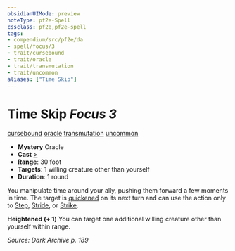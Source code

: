 ```yaml
---
obsidianUIMode: preview
noteType: pf2e-Spell
cssclass: pf2e,pf2e-spell
tags:
- compendium/src/pf2e/da
- spell/focus/3
- trait/cursebound
- trait/oracle
- trait/transmutation
- trait/uncommon
aliases: ["Time Skip"]
---
```

# Time Skip *Focus 3*   
[cursebound](rules/traits/cursebound-apg.md "Cursebound Spell Trait")  [oracle](rules/traits/oracle-apg.md "Oracle Class Trait")  [transmutation](rules/traits/transmutation.md "Transmutation School Trait")  [uncommon](rules/traits/uncommon.md "Uncommon Rarity Trait")  

- **Mystery** Oracle
- **Cast** [>](rules/core-rulebook/chapter-9-playing-the-game.md#Actions "Single Action") 
- **Range**: 30 foot
- **Targets**: 1 willing creature other than yourself
- **Duration**: 1 round

You manipulate time around your ally, pushing them forward a few moments in time. The target is [quickened](rules/conditions.md#Quickened) on its next turn and can use the action only to [Step](rules/actions/step.md), [Stride](rules/actions/stride.md), or [Strike](rules/actions/strike.md).

**Heightened (+ 1)** You can target one additional willing creature other than yourself within range.

*Source: Dark Archive p. 189*